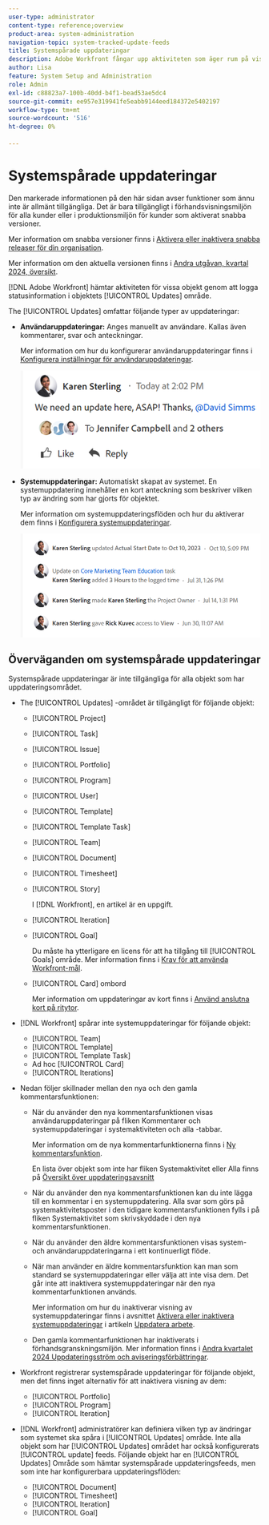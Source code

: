 ```yaml
---
user-type: administrator
content-type: reference;overview
product-area: system-administration
navigation-topic: system-tracked-update-feeds
title: Systemspårade uppdateringar
description: Adobe Workfront fångar upp aktiviteten som äger rum på vissa objekt genom att logga statusinformation i objektets [!UICONTROL Updates] område.
author: Lisa
feature: System Setup and Administration
role: Admin
exl-id: c88823a7-100b-40dd-b4f1-bead53ae5dc4
source-git-commit: ee957e319941fe5eabb9144eed184372e5402197
workflow-type: tm+mt
source-wordcount: '516'
ht-degree: 0%

---
```


# Systemspårade uppdateringar

<span class="preview">Den markerade informationen på den här sidan avser funktioner som ännu inte är allmänt tillgängliga. Det är bara tillgängligt i förhandsvisningsmiljön för alla kunder eller i produktionsmiljön för kunder som aktiverat snabba versioner.</span>

<span class="preview">Mer information om snabba versioner finns i [Aktivera eller inaktivera snabba releaser för din organisation](/help/quicksilver/administration-and-setup/set-up-workfront/configure-system-defaults/enable-fast-release-process.md).</span>

<span class="preview">Mer information om den aktuella versionen finns i [Andra utgåvan, kvartal 2024, översikt](/help/quicksilver/product-announcements/product-releases/24-q2-release-activity/24-q2-release-overview.md).</span>

<!--remove new experience and legacy notes when we remove legacy in the UI - Jan 24???-->

[!DNL Adobe Workfront] hämtar aktiviteten för vissa objekt genom att logga statusinformation i objektets [!UICONTROL Updates] område.

The [!UICONTROL Updates] omfattar följande typer av uppdateringar:

* **Användaruppdateringar:** Anges manuellt av användare. Kallas även kommentarer, svar och anteckningar.

  Mer information om hur du konfigurerar användaruppdateringar finns i [Konfigurera inställningar för användaruppdateringar](../../../administration-and-setup/set-up-workfront/system-tracked-update-feeds/configure-preferences-user-updates.md).

  ![](assets/updates-qs-350x125.png)

* **Systemuppdateringar:** Automatiskt skapat av systemet. En systemuppdatering innehåller en kort anteckning som beskriver vilken typ av ändring som har gjorts för objektet.

  Mer information om systemuppdateringsflöden och hur du aktiverar dem finns i [Konfigurera systemuppdateringar](../../../administration-and-setup/set-up-workfront/system-tracked-update-feeds/configure-system-updates.md).

  ![](assets/system-updates-example-unified-stream.png)

  <!--
  DRAFTED IN FLARE:
  Timestamps for system updates are based on your operating system's timezone.
  
  -->

## Överväganden om systemspårade uppdateringar

Systemspårade uppdateringar är inte tillgängliga för alla objekt som har uppdateringsområdet.

* The [!UICONTROL Updates] -området är tillgängligt för följande objekt:

   * [!UICONTROL Project]
   * [!UICONTROL Task]
   * [!UICONTROL Issue]
   * [!UICONTROL Portfolio]
   * [!UICONTROL Program]
   * [!UICONTROL User]
   * [!UICONTROL Template]
   * [!UICONTROL Template Task]
   * [!UICONTROL Team]
   * [!UICONTROL Document]
   * [!UICONTROL Timesheet]
   * [!UICONTROL Story]

     I [!DNL Workfront], en artikel är en uppgift.
   * [!UICONTROL Iteration]
   * [!UICONTROL Goal]

     Du måste ha ytterligare en licens för att ha tillgång till [!UICONTROL Goals] område. Mer information finns i [Krav för att använda Workfront-mål](../../../workfront-goals/goal-management/access-needed-for-wf-goals.md).
   * [!UICONTROL Card] ombord

     Mer information om uppdateringar av kort finns i [Använd anslutna kort på ritytor](../../../agile/get-started-with-boards/connected-cards.md).

* [!DNL Workfront] spårar inte systemuppdateringar för följande objekt:

   * [!UICONTROL Team]
   * [!UICONTROL Template]
   * [!UICONTROL Template Task]
   * Ad hoc [!UICONTROL Card]
   * [!UICONTROL Iterations]


<!--hiding this bit because this is not true, at this time (August 2023). Users with a Work or Review license can see system updates by default as well.

Your [!DNL Workfront] license determines whether system updates display by default in the [!UICONTROL Updates] area of objects. [!DNL Workfront] users with a [!UICONTROL Plan] license have system updates displayed in the [!UICONTROL Updates] area by default. However, users can filter out system updates, as described in the [Enable or disable system updates](../../../workfront-basics/updating-work-items-and-viewing-updates/update-work.md#enable) section in [Update work](../../../workfront-basics/updating-work-items-and-viewing-updates/update-work.md). All other [!DNL Workfront] licenses filter system updates by default.
-->

* Nedan följer skillnader mellan den nya och den gamla kommentarsfunktionen:

   * När du använder den nya kommentarsfunktionen visas användaruppdateringar på fliken Kommentarer och systemuppdateringar i systemaktiviteten <span class="preview">och alla</span> -tabbar.

     Mer information om de nya kommentarfunktionerna finns i [Ny kommentarsfunktion](../../../product-announcements/betas/new-commenting-experience-beta/unified-commenting-experience.md).

     <span class="preview">En lista över objekt som inte har fliken Systemaktivitet eller Alla finns på [Översikt över uppdateringsavsnitt](/help/quicksilver/workfront-basics/updating-work-items-and-viewing-updates/updates-tab-overview.md)</span>

   * <span class="preview">När du använder den nya kommentarsfunktionen kan du inte lägga till en kommentar i en systemuppdatering. Alla svar som görs på systemaktivitetsposter i den tidigare kommentarsfunktionen fylls i på fliken Systemaktivitet som skrivskyddade i den nya kommentarsfunktionen.</span>
   * När du använder den äldre kommentarsfunktionen visas system- och användaruppdateringarna i ett kontinuerligt flöde.

   * När man använder en äldre kommentarsfunktion kan man som standard se systemuppdateringar eller välja att inte visa dem. Det går inte att inaktivera systemuppdateringar när den nya kommentarfunktionen används.

     Mer information om hur du inaktiverar visning av systemuppdateringar finns i avsnittet [Aktivera eller inaktivera systemuppdateringar](../../../workfront-basics/updating-work-items-and-viewing-updates/update-work.md#enable) i artikeln [Uppdatera arbete](../../../workfront-basics/updating-work-items-and-viewing-updates/update-work.md).

   * <span class="preview">Den gamla kommentarfunktionen har inaktiverats i förhandsgranskningsmiljön. Mer information finns i [Andra kvartalet 2024 Uppdateringsström och aviseringsförbättringar](/help/quicksilver/product-announcements/product-releases/24-q2-release-activity/24-q2-update-stream-enhancements.md).</span>

* Workfront registrerar systemspårade uppdateringar för följande objekt, men det finns inget alternativ för att inaktivera visning av dem:

   * [!UICONTROL Portfolio]
   * [!UICONTROL Program]
   * [!UICONTROL Iteration]

* [!DNL Workfront] administratörer kan definiera vilken typ av ändringar som systemet ska spåra i [!UICONTROL Updates] område. Inte alla objekt som har [!UICONTROL Updates] området har också konfigurerats [!UICONTROL update] feeds. Följande objekt har en [!UICONTROL Updates] Område som hämtar systemspårade uppdateringsfeeds, men som inte har konfigurerbara uppdateringsflöden:

   * [!UICONTROL Document]
   * [!UICONTROL Timesheet]
   * [!UICONTROL Iteration]
   * [!UICONTROL Goal]


